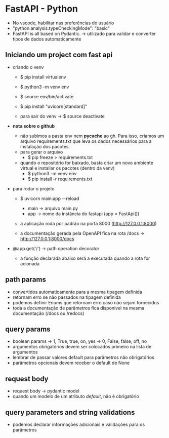 # FastAPI - Python

- No vscode, habilitar nas preferências do usuário
- "python.analysis.typeCheckingMode": "basic"
- FastAPI is all based on Pydantic. -> utilizado para validar e converter tipos de dados automaticamente

## Iniciando um project com fast api

- criando o venv

  - $ pip install virtualenv
  - $ python3 -m venv env
  - $ source env/bin/activate
  - $ pip install "uvicorn[standard]"

  - para sair do venv -> $ source deactivate

- **nota sobre o github**

  - não subimos a pasta env nem **pycache** ao gh. Para isso, criamos um arquivo requirements.txt que leva os dados necessários para a instalação dos pacotes.
  - para gerar o arquivo
    - $ pip freeze > requirements.txt
  - quando o repositório for baixado, basta criar um novo ambiente virtual e installar os pacotes (dentro da venv)
    - $ python3 -m venv env
    - $ pip install -r requirements.txt

- para rodar o projeto

  - $ uvicorn main:app --reload

    - main -> arquivo main.py
    - app -> nome da instância do fastapi (app = FastApi())

  - a aplicação roda por padrão na porta 8000 (http://127.0.0.1:8000)
  - a documentação gerada pela OpenAPI fica na rota /docs -> http://127.0.0.1:8000/docs

- @app.get('/') -> path operation decorator
  - a função declarada abaixo será a executada quando a rota for acionada

## path params

- convertidos automaticamente para a mesma tipagem definida
- retornam erro se não passados na tipagem definida
- podemos definir Enums que retornam erro caso não sejam fornecidos
- toda a documentação de parâmetros fica disponível na mesma documentação (/docs ou /redocs)

## query params

- boolean params
  -> 1, True, true, on, yes
  -> 0, False, false, off, no
- argumentos obrigatórios devem ser colocados primeiro na lista de argumentos
- lembrar de passar valores default para parâmetros não obrigatórios
- parâmetros opcionais devem receber o default de None

## request body

- request body -> pydantic model
- quando um modelo de um atributo _default_, não é obrigatório

## query parameters and string validations

- podemos declarar informações adicionais e validações para os parãmetros
